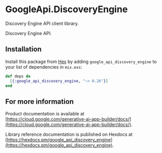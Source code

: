# GoogleApi.DiscoveryEngine

Discovery Engine API client library.

Discovery Engine API.

## Installation

Install this package from [Hex](https://hex.pm) by adding
`google_api_discovery_engine` to your list of dependencies in `mix.exs`:

```elixir
def deps do
  [{:google_api_discovery_engine, "~> 0.26"}]
end
```

## For more information

Product documentation is available at [https://cloud.google.com/generative-ai-app-builder/docs/](https://cloud.google.com/generative-ai-app-builder/docs/).

Library reference documentation is published on Hexdocs at
[https://hexdocs.pm/google_api_discovery_engine](https://hexdocs.pm/google_api_discovery_engine).
